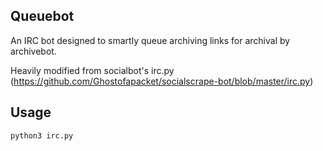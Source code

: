 ## Queuebot
An IRC bot designed to smartly queue archiving links for archival by archivebot.

Heavily modified from socialbot's irc.py (https://github.com/Ghostofapacket/socialscrape-bot/blob/master/irc.py)

## Usage
```bash
python3 irc.py
```
